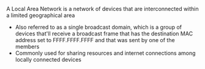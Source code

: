 A Local Area Network is a network of devices that are interconnected within a limited geographical area 

* Also referred to as a single broadcast domain, which is a group of devices that'll receive a broadcast frame that has the destination MAC address set to FFFF.FFFF.FFFF and that was sent by one of the members
* Commonly used for sharing resources and internet connections among locally connected devices

